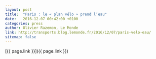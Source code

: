 ```yaml
---
layout: post
title:  "Paris : le « plan vélo » prend l’eau"
date:   2016-12-07 00:42:00 +0100
categories: press
author: Olivier Razemon, Le Monde
link: http://transports.blog.lemonde.fr/2016/12/07/paris-velo-eau/
sitemap: false
---
```


[{{ page.link }}]({{ page.link }})
